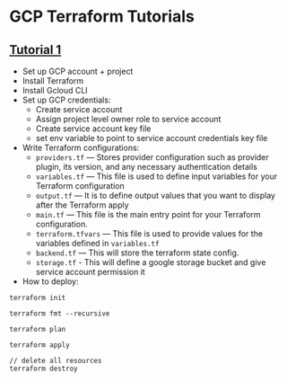 # GCP Terraform Tutorials

## [Tutorial 1](https://medium.com/google-cloud/getting-started-with-terraform-on-google-cloud-v1-0-67d2ec912641)
- Set up GCP account + project
- Install Terraform
- Install Gcloud CLI
- Set up GCP credentials:
   - Create service account
   - Assign project level owner role to service account
   - Create service account key file
   - set env variable to point to service account credentials key file
- Write Terraform configurations:
   - `providers.tf` — Stores provider configuration such as provider plugin, its version, and any necessary authentication details
   - `variables.tf` — This file is used to define input variables for your Terraform configuration
   - `output.tf` — It is to define output values that you want to display after the Terraform apply
   - `main.tf` — This file is the main entry point for your Terraform configuration.
   - `terraform.tfvars` — This file is used to provide values for the variables defined in `variables.tf`
   - `backend.tf` — This will store the terraform state config.
   - `storage.tf` - This will define a google storage bucket and give service account permission it
- How to deploy:
```
terraform init 

terraform fmt --recursive

terraform plan

terraform apply

// delete all resources
terraform destroy
```